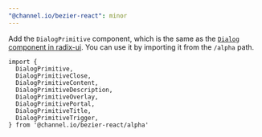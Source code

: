 ```yaml
---
"@channel.io/bezier-react": minor
---
```


Add the `DialogPrimitive` component, which is the same as the [`Dialog` component in radix-ui](https://www.radix-ui.com/primitives/docs/components/dialog). You can use it by importing it from the `/alpha` path.

```tsx
import {
  DialogPrimitive,
  DialogPrimitiveClose,
  DialogPrimitiveContent,
  DialogPrimitiveDescription,
  DialogPrimitiveOverlay,
  DialogPrimitivePortal,
  DialogPrimitiveTitle,
  DialogPrimitiveTrigger,
} from '@channel.io/bezier-react/alpha'
```
